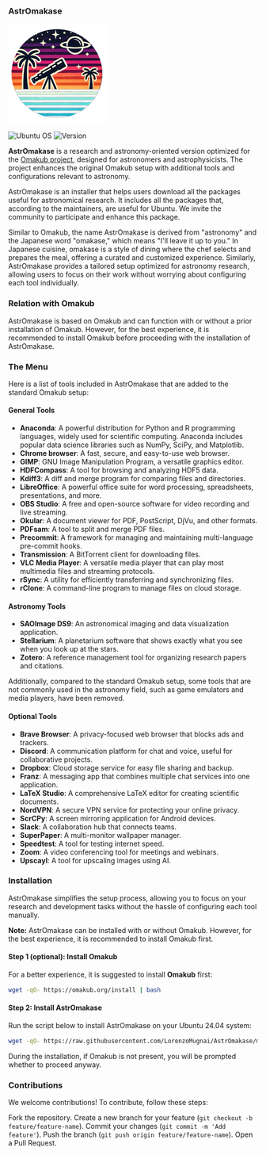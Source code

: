 ### AstrOmakase

<img src="content/icon.png" alt="content/icon.png" width="200"/>

![Ubuntu OS](https://img.shields.io/badge/Ubuntu%20OS-24.04-green?style=flat&logo=ubuntu)
![Version](https://img.shields.io/badge/Version-0.1.0-blue?style=flat)

**AstrOmakase** is a research and astronomy-oriented version optimized for the [Omakub project](https://github.com/basecamp/omakub), designed for astronomers and astrophysicists. The project enhances the original Omakub setup with additional tools and configurations relevant to astronomy.

AstrOmakase is an installer that helps users download all the packages useful for astronomical research. It includes all the packages that, according to the maintainers, are useful for Ubuntu. We invite the community to participate and enhance this package.


Similar to Omakub, the name AstrOmakase is derived from "astronomy" and the Japanese word "omakase," which means "I'll leave it up to you." In Japanese cuisine, omakase is a style of dining where the chef selects and prepares the meal, offering a curated and customized experience. Similarly, AstrOmakase provides a tailored setup optimized for astronomy research, allowing users to focus on their work without worrying about configuring each tool individually.


### Relation with Omakub

AstrOmakase is based on Omakub and can function with or without a prior installation of Omakub. However, for the best experience, it is recommended to install Omakub before proceeding with the installation of AstrOmakase.

### The Menu

Here is a list of tools included in AstrOmakase that are added to the standard Omakub setup:

#### General Tools

- **Anaconda**: A powerful distribution for Python and R programming languages, widely used for scientific computing. Anaconda includes popular data science libraries such as NumPy, SciPy, and Matplotlib.
- **Chrome browser**: A fast, secure, and easy-to-use web browser.
- **GIMP**: GNU Image Manipulation Program, a versatile graphics editor.
- **HDFCompass**: A tool for browsing and analyzing HDF5 data.
- **Kdiff3**: A diff and merge program for comparing files and directories.
- **LibreOffice**: A powerful office suite for word processing, spreadsheets, presentations, and more.
- **OBS Studio**: A free and open-source software for video recording and live streaming.
- **Okular**: A document viewer for PDF, PostScript, DjVu, and other formats.
- **PDFsam**: A tool to split and merge PDF files.
- **Precommit**: A framework for managing and maintaining multi-language pre-commit hooks.
- **Transmission**: A BitTorrent client for downloading files.
- **VLC Media Player**: A versatile media player that can play most multimedia files and streaming protocols.
- **rSync**: A utility for efficiently transferring and synchronizing files.
- **rClone**: A command-line program to manage files on cloud storage.

#### Astronomy Tools

- **SAOImage DS9**: An astronomical imaging and data visualization application.
- **Stellarium**: A planetarium software that shows exactly what you see when you look up at the stars.
- **Zotero**: A reference management tool for organizing research papers and citations.

Additionally, compared to the standard Omakub setup, some tools that are not commonly used in the astronomy field, such as game emulators and media players, have been removed.

#### Optional Tools

- **Brave Browser**: A privacy-focused web browser that blocks ads and trackers.
- **Discord**: A communication platform for chat and voice, useful for collaborative projects.
- **Dropbox**: Cloud storage service for easy file sharing and backup.
- **Franz**: A messaging app that combines multiple chat services into one application.
- **LaTeX Studio**: A comprehensive LaTeX editor for creating scientific documents.
- **NordVPN**: A secure VPN service for protecting your online privacy.
- **ScrCPy**: A screen mirroring application for Android devices.
- **Slack**: A collaboration hub that connects teams.
- **SuperPaper**: A multi-monitor wallpaper manager.
- **Speedtest**: A tool for testing internet speed.
- **Zoom**: A video conferencing tool for meetings and webinars.
- **Upscayl**: A tool for upscaling images using AI.

### Installation

AstrOmakase simplifies the setup process, allowing you to focus on your research and development tasks without the hassle of configuring each tool manually.

**Note:** AstrOmakase can be installed with or without Omakub. However, for the best experience, it is recommended to install Omakub first.

#### Step 1 (optional): Install Omakub

For a better experience, it is suggested to install **Omakub** first:

```bash
wget -qO- https://omakub.org/install | bash
```

#### Step 2: Install AstrOmakase

Run the script below to install AstrOmakase on your Ubuntu 24.04 system:

```bash
wget -qO- https://raw.githubusercontent.com/LorenzoMugnai/AstrOmakase/master/boot.sh | bash
```

During the installation, if Omakub is not present, you will be prompted whether to proceed anyway.

### Contributions
We welcome contributions! To contribute, follow these steps:

Fork the repository.
Create a new branch for your feature (`git checkout -b feature/feature-name`).
Commit your changes (`git commit -m 'Add feature'`).
Push the branch (`git push origin feature/feature-name`).
Open a Pull Request.